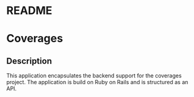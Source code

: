 # README

# Coverages

## Description 
This application encapsulates the backend support for the coverages project. The application is build on Ruby on Rails and is structured as an API.
